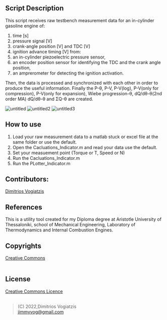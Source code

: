 ## Script Description
This script receives raw testbench measurement data for an in-cylinder gasoline engine of:
1. time [s]
2. pressure signal [V]
3. crank-angle position [V] and TDC [V] 
4. ignition advance timing [V] 
from:
1. an in-cylinder piezoelectric pressure sensor,
2. an encoder position sensor for identifying the TDC and the crank angle position,
3. an amprerometer for detecting the ignition activation.

Then, the data is processed and synchronized with each other in order to produce the useful information.
Finally the P-θ, P-V, P-V(log), P-V(only for compression), P-V(only for expansion), Wiebe progression-θ, dQ/dθ-θ(2nd order MA) dQ/dθ-θ and ΣQ-θ are created.

![untitled](https://user-images.githubusercontent.com/65401171/185080053-b40913b1-271b-4861-9ec8-22129f74491e.jpg)
![untitled2](https://user-images.githubusercontent.com/65401171/185080081-d9613423-ed72-4ddc-92aa-c00d06e05fcd.jpg)
![untitled3](https://user-images.githubusercontent.com/65401171/185081291-50b1aade-aa5c-45c9-9c0a-1b3a922f8ad2.jpg)

## How to use
1. Load your raw measurement data to a matlab stuck or excel file at the same folder or use the default.
2. Open the Cacluations_Indicator.m and read your data use the default.
3. Set your measuement point (Torque or T, Speed or N)
4. Run the Cacluations_Indicator.m
5. Run the PLotter_Indicator.m

## Contributors:
[Dimitrios Vogiatzis]

## References 
This is a utility tool created for my Diploma degree at Aristotle University of Thessaloniki, school of Mechanical Engineering, Laboratory of Thermodynamics and Internal Combustion Engines.

## Copyrights
[Creative Commons]
<br />
<br />
## License
[Creative Commons Licence]
<br />
<br />

>(C) 2022,Dimitrios Vogiatzis<br />
>jimmyvog@gmail.com

[//]: # "links"

[Creative Commons]: <https://creativecommons.org/licenses/by-nc-nd/4.0/>
[Creative Commons Licence]: <https://creativecommons.org/licenses/by-nc-nd/4.0/legalcode>
[Dimitrios Vogiatzis]: <http://www.linkedin.com/in/dimitrios-vogiatzis95>

